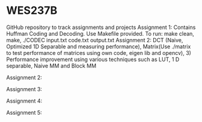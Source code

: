 # WES237B
GitHub repository to track assignments and projects
Assignment 1: Contains Huffman Coding and Decoding. Use Makefile provided. To run: make clean, make, ./CODEC input.txt code.txt output.txt
Assignment 2: DCT (Naive, Optimized 1D Separable and measuring performance), Matrix(Use ./matrix <size> to test performance of matrices using own code, eigen lib and opencv), 3) Performance improvement using various techniques such as LUT, 1 D separable, Naive MM and Block MM

Assignment 2:


Assignment 3:

Assignment 4:

Assignment 5:

